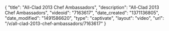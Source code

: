 {
    "title": "All-Clad 2013 Chef Ambassadors",
    "description": "All-Clad 2013 Chef Ambassadors",
    "videoid": "7163617",
    "date_created": "1371136805",
    "date_modified": "1491586620",
    "type": "captivate",
    "layout": "video",
    "url": "\/v\/all-clad-2013-chef-ambassadors\/7163617"
}
